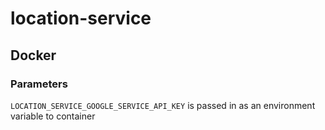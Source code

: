 # location-service

## Docker
### Parameters

`LOCATION_SERVICE_GOOGLE_SERVICE_API_KEY` is passed in as an environment variable to container

